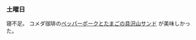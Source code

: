 ### 土曜日

寝不足。
コメダ珈琲の[ペッパーポークとたまごの具沢山サンド](https://www.komeda.co.jp/menu/detail.html?cat=903&item=10818)
が美味しかった。